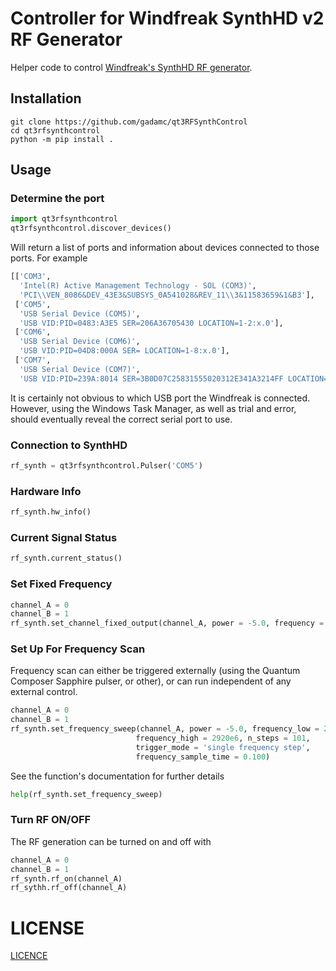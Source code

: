 # Controller for Windfreak SynthHD v2 RF Generator

Helper code to control [Windfreak's SynthHD RF generator](https://windfreaktech.com/product/microwave-signal-generator-synthhd/).


## Installation

```
git clone https://github.com/gadamc/qt3RFSynthControl
cd qt3rfsynthcontrol
python -m pip install .
```

## Usage

### Determine the port


```python
import qt3rfsynthcontrol
qt3rfsynthcontrol.discover_devices()
```

Will return a list of ports and information about devices connected to those ports.
For example

```python
[['COM3',
  'Intel(R) Active Management Technology - SOL (COM3)',
  'PCI\\VEN_8086&DEV_43E3&SUBSYS_0A541028&REV_11\\3&11583659&1&B3'],
 ['COM5',
  'USB Serial Device (COM5)',
  'USB VID:PID=0483:A3E5 SER=206A36705430 LOCATION=1-2:x.0'],
 ['COM6',
  'USB Serial Device (COM6)',
  'USB VID:PID=04D8:000A SER= LOCATION=1-8:x.0'],
 ['COM7',
  'USB Serial Device (COM7)',
  'USB VID:PID=239A:8014 SER=3B0D07C25831555020312E341A3214FF LOCATION=1-6:x.0']]
```

It is certainly not obvious to which USB port the Windfreak is connected. However,
using the Windows Task Manager, as well as trial and error, should eventually
reveal the correct serial port to use.

### Connection to SynthHD

```python
rf_synth = qt3rfsynthcontrol.Pulser('COM5')
```

### Hardware Info

```python
rf_synth.hw_info()
```

### Current Signal Status

```python
rf_synth.current_status()
```

### Set Fixed Frequency

```python
channel_A = 0
channel_B = 1
rf_synth.set_channel_fixed_output(channel_A, power = -5.0, frequency = 2870e6)
```

### Set Up For Frequency Scan

Frequency scan can either be triggered externally (using the Quantum Composer
  Sapphire pulser, or other), or can run independent of any external control.

```python
channel_A = 0
channel_B = 1
rf_synth.set_frequency_sweep(channel_A, power = -5.0, frequency_low = 2820e6,
                            frequency_high = 2920e6, n_steps = 101,
                            trigger_mode = 'single frequency step',
                            frequency_sample_time = 0.100)
```

See the function's documentation for further details

```python
help(rf_synth.set_frequency_sweep)
```

### Turn RF ON/OFF

The RF generation can be turned on and off with

```python
channel_A = 0
channel_B = 1
rf_synth.rf_on(channel_A)
rf_sythh.rf_off(channel_A)
```

# LICENSE

[LICENCE](LICENSE)
